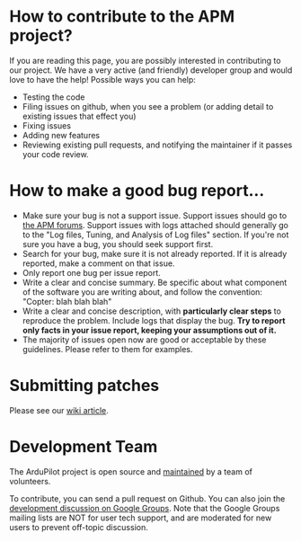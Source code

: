 # How to contribute to the APM project?

If you are reading this page, you are possibly interested in contributing to our project.  We have a very active (and friendly) developer group and would love to have the help!  Possible ways you can help:

* Testing the code
* Filing issues on github, when you see a problem (or adding detail to existing issues that effect you)
* Fixing issues
* Adding new features
* Reviewing existing pull requests, and notifying the maintainer if it passes your code review.

# How to make a good bug report...

* Make sure your bug is not a support issue. Support issues should go to [the APM forums](http://discuss.ardupilot.org). Support issues with logs attached should generally go to the "Log files, Tuning, and Analysis of Log files" section. If you're not sure you have a bug, you should seek support first.
* Search for your bug, make sure it is not already reported. If it is already reported, make a comment on that issue.
* Only report one bug per issue report.
* Write a clear and concise summary. Be specific about what component of the software you are writing about, and follow the convention: "Copter: blah blah blah"
* Write a clear and concise description, with **particularly clear steps** to reproduce the problem. Include logs that display the bug. **Try to report only facts in your issue report, keeping your assumptions out of it.** 
* The majority of issues open now are good or acceptable by these guidelines. Please refer to them for examples.

# Submitting patches

Please see our [wiki article](http://dev.ardupilot.com/wiki/submitting-patches-back-to-master/).

# Development Team

The ArduPilot project is open source and [maintained](MAINTAINERS.md) by a team of volunteers.

To contribute, you can send a pull request on Github. You can also
join the [development discussion on Google
Groups](https://groups.google.com/forum/?fromgroups#!forum/drones-discuss). Note
that the Google Groups mailing lists are NOT for user tech support,
and are moderated for new users to prevent off-topic discussion.
